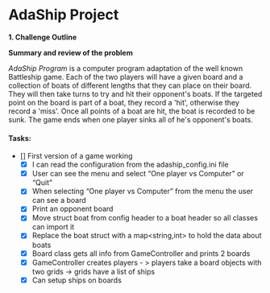 # **AdaShip Project**

**1. Challenge Outline**

**Summary and review of the problem** 

*AdaShip Program* is a computer program adaptation of the well known Battleship game. 
Each of the two players will have a given board and a collection of boats of different lengths that they can place on their board. 
They will then take turns to try and hit their opponent's boats. If the targeted point on the board is part of a boat, they record a 'hit', otherwise they record a 'miss'.
Once all points of a boat are hit, the boat is recorded to be sunk. The game ends when one player sinks all of he's opponent's boats.

#### Tasks:
- [] First version of a game working
    - [x] I can read the configuration from the adaship_config.ini file
    - [x] User can see the menu and select “One player vs Computer” or “Quit”
    - [x] When selecting “One player vs Computer” from the menu the user can see a board
    - [x] Print an opponent board
    - [x] Move struct boat from config header to a boat header so all classes can import it
    - [x] Replace the boat struct with a map<string,int> to hold the data about boats
    - [x] Board class gets all info from GameController and prints 2 boards
    - [x] GameController creates players - > players take a board objects with two grids -> grids have a list of ships
    - [x] Can setup ships on boards